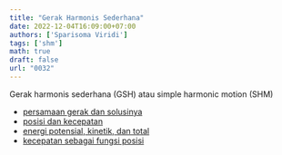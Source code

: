 ```yaml
---
title: "Gerak Harmonis Sederhana"
date: 2022-12-04T16:09:00+07:00
authors: ['Sparisoma Viridi']
tags: ['shm']
math: true
draft: false
url: "0032"
---
```


Gerak harmonis sederhana (GSH) atau simple harmonic motion (SHM)
+ [persamaan gerak dan solusinya](../0033)
+ [posisi dan kecepatan](../0034)
+ [energi potensial, kinetik, dan total](../0035)
+ [kecepatan sebagai fungsi posisi](../0036)
